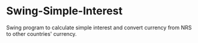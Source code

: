 # Swing-Simple-Interest
Swing program to calculate simple interest and convert currency from NRS to other countries' currency.
